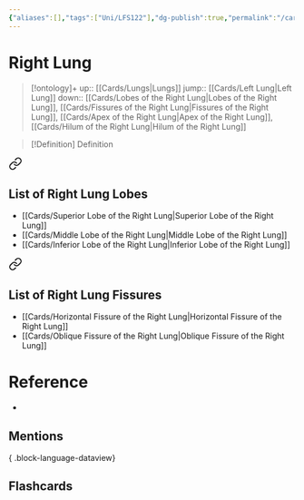 ```yaml
---
{"aliases":[],"tags":["Uni/LFS122"],"dg-publish":true,"permalink":"/cards/right-lung/","dgPassFrontmatter":true}
---
```


# Right Lung

> [!ontology]+
> up:: [[Cards/Lungs\|Lungs]]
> jump:: [[Cards/Left Lung\|Left Lung]]
> down:: [[Cards/Lobes of the Right Lung\|Lobes of the Right Lung]], [[Cards/Fissures of the Right Lung\|Fissures of the Right Lung]], [[Cards/Apex of the Right Lung\|Apex of the Right Lung]], [[Cards/Hilum of the Right Lung\|Hilum of the Right Lung]]

> [!Definition] Definition


<div class="transclusion internal-embed is-loaded"><a class="markdown-embed-link" href="/cards/lobes-of-the-right-lung/#list-of-right-lung-lobes" aria-label="Open link"><svg xmlns="http://www.w3.org/2000/svg" width="24" height="24" viewBox="0 0 24 24" fill="none" stroke="currentColor" stroke-width="2" stroke-linecap="round" stroke-linejoin="round" class="svg-icon lucide-link"><path d="M10 13a5 5 0 0 0 7.54.54l3-3a5 5 0 0 0-7.07-7.07l-1.72 1.71"></path><path d="M14 11a5 5 0 0 0-7.54-.54l-3 3a5 5 0 0 0 7.07 7.07l1.71-1.71"></path></svg></a><div class="markdown-embed">



## List of Right Lung Lobes

- [[Cards/Superior Lobe of the Right Lung\|Superior Lobe of the Right Lung]]
- [[Cards/Middle Lobe of the Right Lung\|Middle Lobe of the Right Lung]]
- [[Cards/Inferior Lobe of the Right Lung\|Inferior Lobe of the Right Lung]]


</div></div>


<div class="transclusion internal-embed is-loaded"><a class="markdown-embed-link" href="/cards/fissures-of-the-right-lung/#list-of-right-lung-fissures" aria-label="Open link"><svg xmlns="http://www.w3.org/2000/svg" width="24" height="24" viewBox="0 0 24 24" fill="none" stroke="currentColor" stroke-width="2" stroke-linecap="round" stroke-linejoin="round" class="svg-icon lucide-link"><path d="M10 13a5 5 0 0 0 7.54.54l3-3a5 5 0 0 0-7.07-7.07l-1.72 1.71"></path><path d="M14 11a5 5 0 0 0-7.54-.54l-3 3a5 5 0 0 0 7.07 7.07l1.71-1.71"></path></svg></a><div class="markdown-embed">



## List of Right Lung Fissures

- [[Cards/Horizontal Fissure of the Right Lung\|Horizontal Fissure of the Right Lung]]
- [[Cards/Oblique Fissure of the Right Lung\|Oblique Fissure of the Right Lung]]


</div></div>


# Reference

- 

## Mentions


{ .block-language-dataview}

## Flashcards